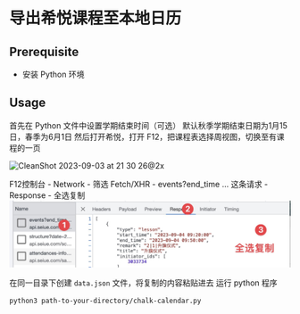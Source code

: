 # 导出希悦课程至本地日历

## Prerequisite

- 安装 Python 环境

## Usage

首先在 Python 文件中设置学期结束时间（可选）
默认秋季学期结束日期为1月15日，春季为6月1日
然后打开希悦，打开 F12，把课程表选择周视图，切换至有课程的一页

![CleanShot 2023-09-03 at 21 30 26@2x](https://github.com/xyspg/chalk-calender/assets/42668274/7935ebd8-71c9-446d-aeb7-51f0a78bbc1b)


F12控制台 - Network - 筛选 Fetch/XHR - events?end_time ... 这条请求 - Response - 全选复制
![guide](images/console.jpg)

在同一目录下创建 `data.json` 文件，将复制的内容粘贴进去
运行 python 程序
```bash
python3 path-to-your-directory/chalk-calendar.py
```
